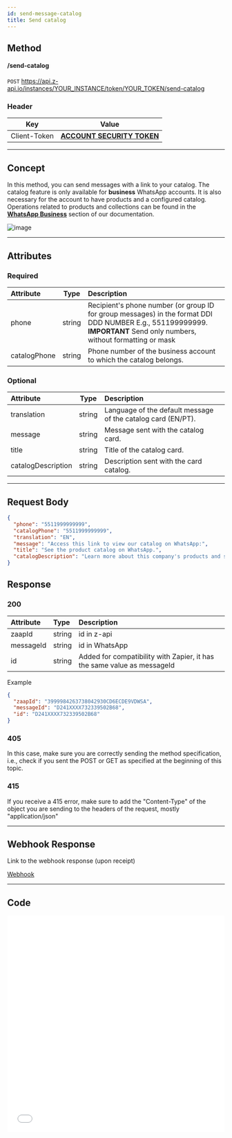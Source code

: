 ```yaml
---
id: send-message-catalog
title: Send catalog
---
```


## Method

#### /send-catalog

`POST` https://api.z-api.io/instances/YOUR_INSTANCE/token/YOUR_TOKEN/send-catalog

### Header

|      Key       |            Value            |
| :------------: |     :-----------------:     |
|  Client-Token  | **[ACCOUNT SECURITY TOKEN](../security/client-token)** |
---

## Concept

In this method, you can send messages with a link to your catalog. The catalog feature is only available for **business** WhatsApp accounts. It is also necessary for the account to have products and a configured catalog. Operations related to products and collections can be found in the **[WhatsApp Business](../business/edit-product.md)** section of our documentation.

![image](../../../../../img/catalog-message.jpeg)

---

## Attributes

### Required

| Attribute | Type   | Description |
| :------   | :----: | :------   |
| phone     | string | Recipient's phone number (or group ID for group messages) in the format DDI DDD NUMBER E.g., 551199999999. **IMPORTANT** Send only numbers, without formatting or mask |
| catalogPhone   | string | Phone number of the business account to which the catalog belongs. |

### Optional

| Attribute    | Type   | Description |
| :---------- | :----: | :------- |
| translation | string | Language of the default message of the catalog card (EN/PT). |
| message | string | Message sent with the catalog card. |
| title | string | Title of the catalog card. |
| catalogDescription | string | Description sent with the card catalog. |

---

## Request Body

```json
{
  "phone": "5511999999999",
  "catalogPhone": "5511999999999",
  "translation": "EN",
  "message": "Access this link to view our catalog on WhatsApp:",
  "title": "See the product catalog on WhatsApp.",
  "catalogDescription": "Learn more about this company's products and services."
}
```

## Response

### 200

| Attribute | Type   | Description      |
| :-------- | :----- | :------------- |
| zaapId    | string | id in z-api    |
| messageId | string | id in WhatsApp |
| id        | string | Added for compatibility with Zapier, it has the same value as messageId |


Example

```json
{
  "zaapId": "3999984263738042930CD6ECDE9VDWSA",
  "messageId": "D241XXXX732339502B68",
  "id": "D241XXXX732339502B68"
}
```

### 405

In this case, make sure you are correctly sending the method specification, i.e., check if you sent the POST or GET as specified at the beginning of this topic.

### 415

If you receive a 415 error, make sure to add the "Content-Type" of the object you are sending to the headers of the request, mostly "application/json"

---

## Webhook Response

Link to the webhook response (upon receipt)

[Webhook](../webhooks/on-message-received#text-return-example)

---

## Code

<iframe src="//api.apiembed.com/?source=https://raw.githubusercontent.com/Z-API/z-api-docs/main/json-examples/send-catalog.json&targets=all" frameborder="0" scrolling="no" width="100%" height="500px" seamless></iframe>

